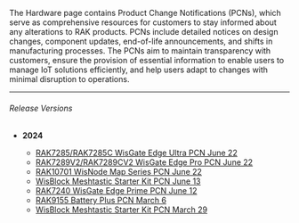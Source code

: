 <rk-head img="/assets/images/release-notes/Hardware.png"></rk-head>

The Hardware page contains Product Change Notifications (PCNs), which serve as comprehensive resources for customers to stay informed about any alterations to RAK products. PCNs include detailed notices on design changes, component updates, end-of-life announcements, and shifts in manufacturing processes. The PCNs aim to maintain transparency with customers, ensure the provision of essential information to enable users to manage IoT solutions efficiently, and help users adapt to changes with minimal disruption to operations.

---

###### Release Versions

- <b> 2024 </b>

    - [RAK7285/RAK7285C WisGate Edge Ultra PCN June 22](https://downloads.rakwireless.com/PCN/WisGate/RAK7285-RAK7285C%20WisGate%20Edge%20Ultra/Product%20Change%20Notification-PCN20240622001_WisGate%20Edge%20Pro%20RAK7289%20and%20WisGate%20Edge%20Ultra%20Full-Duplex%20RAK7285%20Series%20Update%20N-Type%20Connector%20Holes%20Cap%20202406221348.pdf)
    - [RAK7289V2/RAK7289CV2 WisGate Edge Pro PCN June 22](https://downloads.rakwireless.com/PCN/WisGate/RAK7289V2-RAK7289CV2%20WisGate%20Edge%20Pro/Product%20Change%20Notification-PCN20240622001_WisGate%20Edge%20Pro%20RAK7289%20and%20WisGate%20Edge%20Ultra%20Full-Duplex%20RAK7285%20Series%20Update%20N-Type%20Connector%20Holes%20Cap%20202406221348.pdf)
    - [RAK10701 WisNode Map Series PCN June 22](https://downloads.rakwireless.com/PCN/WisNode/RAK10701/Product%20Change%20Notification-PCN20240622001_RAK10701%20Frequency%20Option%20Update-202406221624.pdf)
    - [WisBlock Meshtastic Starter Kit PCN June 13](https://downloads.rakwireless.com/PCN/WisBlock/Meshtastic%20Starter%20Kit/Product%20Change%20Notification-PCN20240613001_Meshtastic%20Starter%20Kit%20LoRa%20Antenna%20Update202406131559.pdf)
    - [RAK7240 WisGate Edge Prime PCN June 12](https://downloads.rakwireless.com/PCN/WisGate/RAK7240%20WisGate%20Edge%20Prime/Product%20Change%20Noticfication-PCN20240612001_WisGate%20Edge%20Prime%20RAK7240%20update202406121408.pdf)
    - [RAK9155 Battery Plus PCN March 6](https://downloads.rakwireless.com/PCN/Accessories/RAK9155%20Battery%20Plus/Product%20Change%20Notice%20(PCN)-PCN202403081153_RAK9155%20Solar%20Panel%20update.pdf)
    - [WisBlock Meshtastic Starter Kit PCN March 29](https://downloads.rakwireless.com/PCN/WisBlock/Meshtastic%20Starter%20Kit/Product%20Change%20Notification-PCN202404261748_Meshtastic%20Starter%20Kit%20LoRa%20Antenna%20Update202404261748.pdf)

